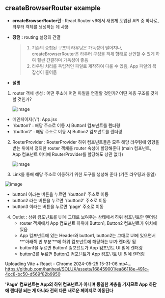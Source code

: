 


## createBrowserRouter example

* **createBrowserRouter란** : React Router v6에서 새롭게 도입된 API 중 하나로, 라우터 객체를 생성하는 데 사용


  
* **장점** : routing 설정의 간결
  > 1) 기존의 중첩된 구조의 라우팅은 가독성이 떨어지나, createBrowserRouter은 라우터 구성을 객체 형태로 선언할 수 있게 하여 훨씬 간결하며 가독성이 좋음
  > 2) 라우팅 처리를 독립적인 파일로 제작하여 다룰 수 있음, App 파일의 복잡성이 줄어듦



* **설명**
1) router 객체 생성 : 어떤 주소에 어떤 파일을 연결할 것인가? 어떤 계층 구조를 갖게 할 것인가?


   ![image](https://github.com/hanheel/SOLUX/assets/168459001/02679aaa-8edf-4b44-ab57-739bdf6df6b0)

  * 메인페이지('/'): App.jsx
  * '/button1' : 해당 주소로 이동 시 Button1 컴포넌트를 렌더링
  * '/button2' : 해당 주소로 이동 시 Button2 컴포넌트를 렌더링

2) RouterProvider : RouterProvider 하위 컴포넌트들은 모두 해당 라우팅에 영향을 받는
   위에서 정의한 router 객체를 router 속성에 할당해준다
   (main 컴포넌트, App 컴포넌트 어디에 RouterProvider를 할당해도 상관 없다)


   ![image](https://github.com/hanheel/SOLUX/assets/168459001/0a31feb0-d4b1-4406-a9b0-ea6c1016004d)


3) Link를 통해 해당 주소로 이동하기 위한 도구를 생성해 준다 (기존 라우팅과 동일)

   
  ![image](https://github.com/hanheel/SOLUX/assets/168459001/04463b38-26e4-433b-b086-1c829a27bb48)
  * button1 이라는 버튼을 누르면 '/button1' 주소로 이동
  * button2 라는 버튼을 누르면 '/button2' 주소로 이동
  * button3 이라는 버튼을 누르면 'page' 주소로 이동


4) Outlet : 상위 컴포넌트를 UI에 그대로 보여주는 상태에서 하위 컴포넌트만 렌더링
    * router 객체에서 App 컴포넌트 하위에 Button1, Button2 컴포넌트가 위치해 있음
    * App 컴포넌트에 있는 Header와 button1, button2는 그대로 UI에 있으면서 **'아래쪽 빈 부분'**에 하위 컴포넌트에 해당하는 UI가 렌더링 됨
    * button1을 누르면 Button1 컴포넌트가 App 컴포넌트 UI 밑에 렌더링
    * button2를 누르면 Button2 컴포넌트가 App 컴포넌트 UI 밑에 렌더링
      
  Uploading Vite + React - Chrome 2024-05-25 15-31-06.mp4…
https://github.com/hanheel/SOLUX/assets/168459001/ea86118e-491c-4cc8-bc50-d569f82b9950

**'Page' 컴포넌트는 App의 하위 컴포넌트가 아니며 동일한 계층을 가지므로 App 하단에 렌더링 되는 게 아니라 전혀 다른 새로운 페이지로 이동된다**

 
